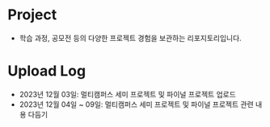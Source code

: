 # Project
- 학습 과정, 공모전 등의 다양한 프로젝트 경험을 보관하는 리포지토리입니다.

# Upload Log
- 2023년 12월 03일: 멀티캠퍼스 세미 프로젝트 및 파이널 프로젝트 업로드
- 2023년 12월 04일 ~ 09일: 멀티캠퍼스 세미 프로젝트 및 파이널 프로젝트 관련 내용 다듬기
